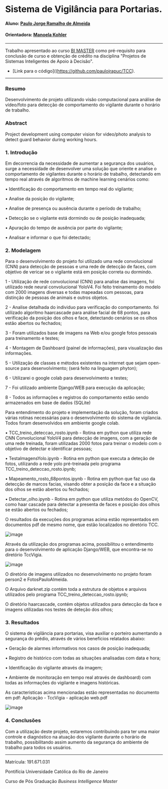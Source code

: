 <!-- antes de enviar a versão final, solicitamos que todos os comentários, colocados para orientação ao aluno, sejam removidos do arquivo -->
# Sistema de Vigilância para Portarias.

#### Aluno: [Paulo Jorge Ramalho de Almeida](https://github.com/paulojrapuc)
#### Orientadora: [Manoela Kohler](https://github.com/manoelakohler)

---

Trabalho apresentado ao curso [BI MASTER](https://ica.puc-rio.ai/bi-master) como pré-requisito para conclusão de curso e obtenção de crédito na disciplina "Projetos de Sistemas Inteligentes de Apoio à Decisão".

<!-- para os links a seguir, caso os arquivos estejam no mesmo repositório que este README, não há necessidade de incluir o link completo: basta incluir o nome do arquivo, com extensão, que o GitHub completa o link corretamente -->
- [Link para o código]((https://github.com/paulojrapuc/TCC). <!-- caso não aplicável, remover esta linha -->

---

### Resumo

<!-- trocar o texto abaixo pelo resumo do trabalho, em português -->

Desenvolvimento de projeto utilizando visão computacional para análise de vídeo/foto para detecção de comportamento do vigilante durante o horário de trabalho.

### Abstract <!-- Opcional! Caso não aplicável, remover esta seção -->

<!-- trocar o texto abaixo pelo resumo do trabalho, em inglês -->

Project development using computer vision for video/photo analysis to detect guard behavior during working hours.

### 1. Introdução

Em decorrencia da necessidade de aumentar a segurança dos usuários, surge a necessidade de desenvolver uma solução que oriente e analise o comportamento de vigilantes durante o horário de trabalho, detectando em tempo real através de algoritmos de machine learning cenários como: 

• Identificação do comportamento em tempo real do vigilante;

• Analise da posição do vigilante;

• Analise de presença  ou ausência durante o período de trabalho;

• Detecção se o vigilante está dormindo ou de posição inadequada;

• Apuração do tempo de ausência por parte do vigilante;

• Analisar e informar o que foi detectado;

### 2. Modelagem

Para o desenvolvimento do projeto foi utilizado uma rede convolucional (CNN) para detecção de pessoas e uma rede de detecção de faces, com objetivo de vericar se o vigilante está em posição correta ou dormindo.

1 - Utilização de rede convolucional (CNN) para analise das imagens, foi utilizado rede neural convolucional YoloV4. Foi feito treinamento do modelo com 2000 imagens diversas e todas mapeadas com pessoas, para distinção de pessoas de animais e outros objetos. 

2 - Analise detalhada do individuo para verificação do comportamento. foi utilizado algoritmo haarcascade para análise facial de 68 pontos, para verificação da posição dos olhos e face, detectando cenários se os olhos estão abertos ou fechados;

3 - Foram utilizados base de imagens na Web e/ou google fotos pessoais para treinamento e testes;

4 - Montagem de Dashboard (painel de informações), para visualização das informações.

5 - Utilização de classes e métodos existentes na internet que sejam open-source para desenvolvimento; (será feito na linguagem phyton);

6 - Utilizarei o google colab para desenvolvimento e testes;

7 - Foi utilizado ambiente Django/WEB para execução da aplicação;

8 - Todos as informações e registros do comportamento estão sendo armazenados em base de dados (SQLite)

Para entendimento do projeto e implementação da solução, foram criados várias rotinas necessárias para o desenvolvimento do sistema de vigilancia.
Todos foram desenvolvidos em ambiente google colab.

•  TCC_treino_deteccao_rosto.ipynb - Rotina em python que utiliza rede CNN Convolucional YoloV4 para detecção de imagens, com a geração de uma rede treinada, foram utilizadas 2000 fotos para treinar o modelo com o objetivo de detectar e identificar pessoas;

•  TestaImagensYolo.ipynb - Rotina em python que executa a deteção de fotos, utilizando a rede yolo pré-treinada pelo programa TCC_treino_deteccao_rosto.ipynb;  

•  Mapeamento_rosto_68pontos.ipynb - Rotina em python que faz uso da detecção de marcos facias, visando obter a posição da face e a situação dos olhos se estão abertos ou fechados;

•  Detectar_olho.ipynb - Rotina em python que utiliza metódos do OpenCV, como haar cascade para detectar a presenta de faces e posição dos olhos se estão abertos ou fechados;

O resultados da execuções dos programas acima estão representados em documentos pdf de mesmo nome, que estão localizados no diretório TCC.

![image](https://user-images.githubusercontent.com/73618787/134441314-b87e9d58-41b2-4c5a-98a5-abc9fc970a0d.png)

Através da utilização dos programas acima, possibilitou o entendimento para o desenvolvimento de aplicação Django/WEB, que encontra-se no diretório TccVigia.

![image](https://user-images.githubusercontent.com/73618787/134441473-eb7b58ad-6518-428b-bbb4-87c31a7410df.png)

O diretório de imagens utilizados no desenvolvimento no projeto foram person2 e FotosPauloAlmeida.

O Arquivo darknet.zip contém toda a estrutura de objetos e arquivos utilizados pelo programa TCC_treino_deteccao_rosto.ipynb;

O diretório haarcascade, contém objetos utilizados para detecção da face e imagens utilizadas nos testes de deteção dos olhos; 

### 3. Resultados

O sistema de vigilância para portarias, visa auxiliar o porteiro aumentando a segurança do prédio, através de vários benefícios relatados abaixo:

•	Geração de alarmes informativos nos casos de posição inadequada;

•	Registro de histórico com todas as situações analisadas com data e hora;

•	Identificação do vigilante através da imagem;

•	Ambiente de monitoração em tempo real através de dashboard) com  todas as informações do vigilante e imagens históricas.

As caracteristicas acima mencionadas estão representadas no documento em pdf: Aplicação - TccVigia - aplicação web.pdf

![image](https://user-images.githubusercontent.com/73618787/134441337-2f181221-ab19-46d1-a4eb-9f0eeb9e0ac2.png)

### 4. Conclusões

Com a utilização deste projeto, estaremos contribuindo para ter uma maior controle e diagnóstico na atuação dos vigilante durante o horário de trabalho, possibilitando assim aumento da segurança do ambiente de trabalho para todos os usuários.

---

Matrícula: 191.671.031

Pontifícia Universidade Católica do Rio de Janeiro

Curso de Pós Graduação *Business Intelligence Master*
